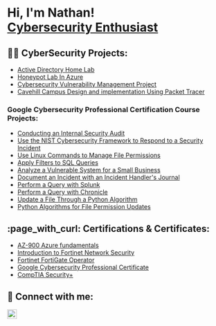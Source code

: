 <h1>Hi, I'm Nathan! <br/><a href="https://github.com/Natej2001"><a href="linkedin.com/in/nathan-james-3567551aa">Cybersecurity Enthusiast</a></h1>

<h2>👨‍💻 CyberSecurity Projects:</h2>

  - [Active Directory Home Lab](https://github.com/Natej2001/Active-Directory-Lab)
  - [Honeypot Lab In Azure](https://github.com/Natej2001/HoneyPot-lab-In-Azure)
  - [Cybersecurity Vulnerability Management Project](https://github.com/Nate-NJ/Cybersecurity-Vulnerability-Management-Project)
  - [Cavehill Campus Design and implementation Using Packet Tracer](https://github.com/Natej2001/Campus-Network-Design-Using-Packet-Tracer)

<h3>Google Cybersecurity Professional Certification Course Projects:</h3>

  - [Conducting an Internal Security Audit](https://github.com/Nate-NJ/Google-Cybersecurity-Projects#conducting-an-internal-security-audit-google-cybersecurity-professional-certification)
  - [Use the NIST Cybersecurity Framework to Respond to a Security Incident](https://github.com/Nate-NJ/Google-Cybersecurity-Projects#use-the-nist-cybersecurity-framework-to-respond-to-a-security-incident-google-cybersecurity-professional-certification)
  - [Use Linux Commands to Manage File Permissions](https://github.com/Nate-NJ/Google-Cybersecurity-Projects#use-linux-commands-to-manage-file-permissions-google-cybersecurity-professional-certification)
  - [Apply Filters to SQL Queries](https://github.com/Nate-NJ/Google-Cybersecurity-Projects#apply-filters-to-sql-queries-google-cybersecurity-professional-certification)
  - [Analyze a Vulnerable System for a Small Business](https://github.com/Nate-NJ/Google-Cybersecurity-Projects#analyze-a-vulnerable-system-for-a-small-business-google-cybersecurity-professional-certification)
  - [Document an Incident with an Incident Handler's Journal](https://github.com/Nate-NJ/Google-Cybersecurity-Projects#document-an-incident-with-an-incident-handlers-journal-google-cybersecurity-professional-certification)
  - [Perform a Query with Splunk](https://github.com/Nate-NJ/Perform-a-Query-with-Splunk_/blob/main/README.md)
  - [Perform a Query with Chronicle](https://github.com/Nate-NJ/Perform-a-Query-with-Chronicle./blob/main/README.md)
  - [Update a File Through a Python Algorithm](https://github.com/Nate-NJ/Update-a-File-Through-a-Python-Algorithm./blob/main/README.md)
  - [Python Algorithms for File Permission Updates](https://github.com/Nate-NJ/Algorithm-for-File-Update?tab=readme-ov-file#python-algorithms)


<h2>:page_with_curl: Certifications & Certificates:</h2>

-  [AZ-900 Azure fundamentals](https://learn.microsoft.com/en-gb/users/nathanjames-0690/credentials/b4b99515e6d86648)
-  [Introduction to Fortinet Network Security ](https://github.com/Natej2001/pdfs/blob/main/Course_Completion_Certificate.pdf)
-  [Fortinet FortiGate Operator ](https://www.credly.com/badges/ccead538-365d-4195-b727-a042f2de092d/public_url)
-  [Google Cybersecurity Professional Certificate](https://www.credly.com/badges/0b526bdb-21e0-4434-9293-a0c3b36758ef)
-  [CompTIA Security+ ](https://www.credly.com/badges/1d285a8a-3a6b-499b-b9b9-b9fd7d0886ca/public_url)




  
<h2> 🤳 Connect with me:</h2>

[<img align="left" alt="Nathan James | LinkedIn" width="22px" src="https://cdn.jsdelivr.net/npm/simple-icons@v3/icons/linkedin.svg" />][linkedin]

[linkedin]:https://www.LinkedIn.com/in/nathan-james-3567551aa

<!--
**Natej2001/Natej2001** is a ✨ _special_ ✨ repository because its `README.md` (this file) appears on your GitHub profile.

Here are some ideas to get you started:

- 🔭 I’m currently working on ...
- 🌱 I’m currently learning ...
- 👯 I’m looking to collaborate on ...
- 🤔 I’m looking for help with ...
- 💬 Ask me about ...
- 📫 How to reach me: ...
- 😄 Pronouns: ...
- ⚡ Fun fact: ...
-->
